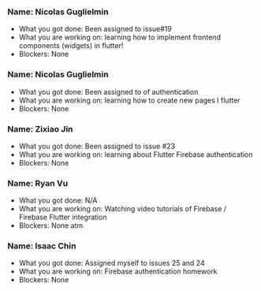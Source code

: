 ### Name: Nicolas Guglielmin

- What you got done: Been assigned to issue#19
- What you are working on: learning how to implement frontend components (widgets) in flutter!
- Blockers: None

### Name: Nicolas Guglielmin

- What you got done: Been assigned to of authentication
- What you are working on: learning how to create new pages I flutter
- Blockers: None

### Name: Zixiao Jin

- What you got done: Been assigned to issue #23
- What you are working on: learning about Flutter Firebase authentication
- Blockers: None

### Name: Ryan Vu

- What you got done: N/A
- What you are working on: Watching video tutorials of Firebase / Firebase Flutter integration
- Blockers: None atm

### Name: Isaac Chin

- What you got done: Assigned myself to issues 25 and 24
- What you are working on: Firebase authentication homework
- Blockers: None

